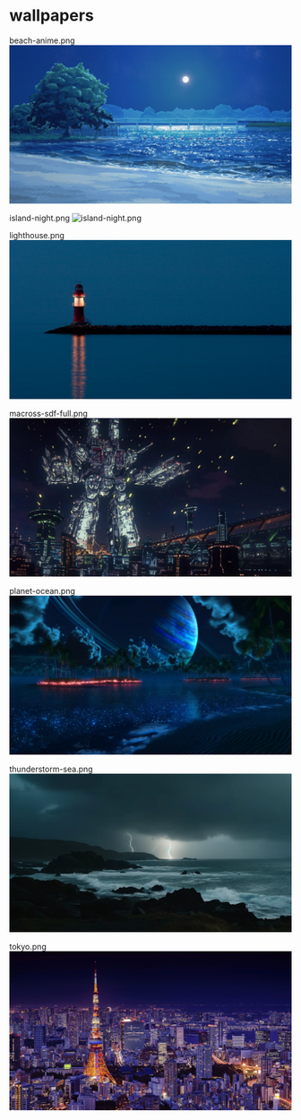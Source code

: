 # wallpapers

beach-anime.png ![beach-anime.png](./walls/beach-anime.png)

island-night.png ![island-night.png](./walls/island-night.png)

lighthouse.png ![lighthouse.png](./walls/lighthouse.png)

macross-sdf-full.png ![macross-sdf-full.png](./walls/macross-sdf-full.png)

planet-ocean.png ![planet-ocean.png](./walls/planet-ocean.png)

thunderstorm-sea.png ![thunderstorm-sea.png](./walls/thunderstorm-sea.png)

tokyo.png ![tokyo.png](./walls/tokyo.png)
